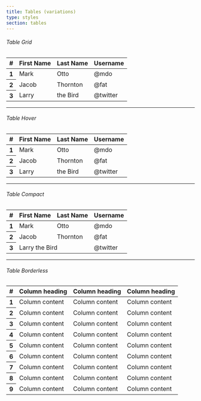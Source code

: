 ```yaml
---
title: Tables (variations)
type: styles
section: tables
---
```


###### Table Grid

<div class="table-responsive"><table class="table table-bordered"> <thead> <tr> <th>#</th> <th>First Name</th> <th>Last Name</th> <th>Username</th> </tr> </thead> <tbody> <tr> <th scope="row">1</th> <td>Mark</td> <td>Otto</td> <td>@mdo</td> </tr> <tr> <th scope="row">2</th> <td>Jacob</td> <td>Thornton</td> <td>@fat</td> </tr> <tr> <th scope="row">3</th> <td>Larry</td> <td>the Bird</td> <td>@twitter</td> </tr> </tbody> </table></div>

---

###### Table Hover

<div class="table-responsive"><table class="table table-hover"> <thead> <tr> <th>#</th> <th>First Name</th> <th>Last Name</th> <th>Username</th> </tr> </thead> <tbody> <tr> <th scope="row">1</th> <td>Mark</td> <td>Otto</td> <td>@mdo</td> </tr> <tr> <th scope="row">2</th> <td>Jacob</td> <td>Thornton</td> <td>@fat</td> </tr> <tr> <th scope="row">3</th> <td>Larry</td> <td>the Bird</td> <td>@twitter</td> </tr> </tbody> </table></div>

---

###### Table Compact

<div class="table-responsive"><table class="table table-condensed"> <thead> <tr> <th>#</th> <th>First Name</th> <th>Last Name</th> <th>Username</th> </tr> </thead> <tbody> <tr> <th scope="row">1</th> <td>Mark</td> <td>Otto</td> <td>@mdo</td> </tr> <tr> <th scope="row">2</th> <td>Jacob</td> <td>Thornton</td> <td>@fat</td> </tr> <tr> <th scope="row">3</th> <td colspan="2">Larry the Bird</td> <td>@twitter</td> </tr> </tbody> </table></div>

---

###### Table Borderless

<div class="table-responsive"><table class="table table-borderless table-condensed"> <thead> <tr> <th>#</th> <th>Column heading</th> <th>Column heading</th> <th>Column heading</th> </tr> </thead> <tbody> <tr> <th scope="row">1</th> <td>Column content</td> <td>Column content</td> <td>Column content</td> </tr> <tr> <th scope="row">2</th> <td>Column content</td> <td>Column content</td> <td>Column content</td> </tr> <tr > <th scope="row">3</th> <td>Column content</td> <td>Column content</td> <td>Column content</td> </tr> <tr> <th scope="row">4</th> <td>Column content</td> <td>Column content</td> <td>Column content</td> </tr> <tr > <th scope="row">5</th> <td>Column content</td> <td>Column content</td> <td>Column content</td> </tr> <tr> <th scope="row">6</th> <td>Column content</td> <td>Column content</td> <td>Column content</td> </tr> <tr > <th scope="row">7</th> <td>Column content</td> <td>Column content</td> <td>Column content</td> </tr> <tr> <th scope="row">8</th> <td>Column content</td> <td>Column content</td> <td>Column content</td> </tr> <tr > <th scope="row">9</th> <td>Column content</td> <td>Column content</td> <td>Column content</td> </tr> </tbody> </table></div>
